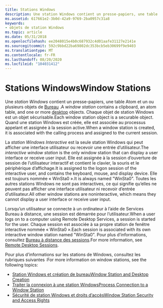 ```yaml
---
title: Stations Windows
description: Une station Windows contient un presse-papiers, une table Atom et un ou plusieurs objets de bureau. Chaque objet de station Windows est un objet sécurisable. Quand une station Windows est créée, elle est associée au processus appelant et assignée à la session active.
ms.assetid: 617661e2-3b0d-42a9-9769-2ba0957c31a8
keywords:
- objets de station Windows
ms.topic: article
ms.date: 05/31/2018
ms.openlocfilehash: ee2048015e4b0c687932c4d01aafe31127e2141e
ms.sourcegitcommit: 592c9bbd22ba69802dc353bcb5eb30699f9e9403
ms.translationtype: MT
ms.contentlocale: fr-FR
ms.lasthandoff: 08/20/2020
ms.locfileid: "104031412"
---
```

# <a name="window-stations"></a><span data-ttu-id="f9ba0-106">Stations Windows</span><span class="sxs-lookup"><span data-stu-id="f9ba0-106">Window Stations</span></span>

<span data-ttu-id="f9ba0-107">Une *station Windows* contient un presse-papiers, une table Atom et un ou plusieurs objets de [Bureau](desktops.md) .</span><span class="sxs-lookup"><span data-stu-id="f9ba0-107">A *window station* contains a clipboard, an atom table, and one or more [desktop](desktops.md) objects.</span></span> <span data-ttu-id="f9ba0-108">Chaque objet de station Windows est un objet sécurisable.</span><span class="sxs-lookup"><span data-stu-id="f9ba0-108">Each window station object is a securable object.</span></span> <span data-ttu-id="f9ba0-109">Quand une station Windows est créée, elle est associée au processus appelant et assignée à la session active.</span><span class="sxs-lookup"><span data-stu-id="f9ba0-109">When a window station is created, it is associated with the calling process and assigned to the current session.</span></span>

<span data-ttu-id="f9ba0-110">La *station Windows Interactive* est la seule station Windows qui peut afficher une interface utilisateur ou recevoir une entrée d’utilisateur.</span><span class="sxs-lookup"><span data-stu-id="f9ba0-110">The *interactive window station* is the only window station that can display a user interface or receive user input.</span></span> <span data-ttu-id="f9ba0-111">Elle est assignée à la session d’ouverture de session de l’utilisateur interactif et contient le clavier, la souris et le périphérique d’affichage.</span><span class="sxs-lookup"><span data-stu-id="f9ba0-111">It is assigned to the logon session of the interactive user, and contains the keyboard, mouse, and display device.</span></span> <span data-ttu-id="f9ba0-112">Elle est toujours nommée « WinSta0 ».</span><span class="sxs-lookup"><span data-stu-id="f9ba0-112">It is always named "WinSta0".</span></span> <span data-ttu-id="f9ba0-113">Toutes les autres stations Windows ne sont pas interactives, ce qui signifie qu’elles ne peuvent pas afficher une interface utilisateur ni recevoir d’entrée d’utilisateur.</span><span class="sxs-lookup"><span data-stu-id="f9ba0-113">All other window stations are noninteractive, which means they cannot display a user interface or receive user input.</span></span>

<span data-ttu-id="f9ba0-114">Lorsqu’un utilisateur se connecte à un ordinateur à l’aide de Services Bureau à distance, une session est démarrée pour l’utilisateur.</span><span class="sxs-lookup"><span data-stu-id="f9ba0-114">When a user logs on to a computer using Remote Desktop Services, a session is started for the user.</span></span> <span data-ttu-id="f9ba0-115">Chaque session est associée à sa propre station de fenêtre interactive nommée « WinSta0 ».</span><span class="sxs-lookup"><span data-stu-id="f9ba0-115">Each session is associated with its own interactive window station named "WinSta0".</span></span> <span data-ttu-id="f9ba0-116">Pour plus d’informations, consultez [Bureau à distance des sessions](/windows/desktop/TermServ/terminal-services-sessions).</span><span class="sxs-lookup"><span data-stu-id="f9ba0-116">For more information, see [Remote Desktop Sessions](/windows/desktop/TermServ/terminal-services-sessions).</span></span>

<span data-ttu-id="f9ba0-117">Pour plus d’informations sur les stations de Windows, consultez les rubriques suivantes :</span><span class="sxs-lookup"><span data-stu-id="f9ba0-117">For more information on window stations, see the following topics:</span></span>

-   [<span data-ttu-id="f9ba0-118">Station Windows et création de bureau</span><span class="sxs-lookup"><span data-stu-id="f9ba0-118">Window Station and Desktop Creation</span></span>](window-station-and-desktop-creation.md)
-   [<span data-ttu-id="f9ba0-119">Traiter la connexion à une station Windows</span><span class="sxs-lookup"><span data-stu-id="f9ba0-119">Process Connection to a Window Station</span></span>](process-connection-to-a-window-station.md)
-   [<span data-ttu-id="f9ba0-120">Sécurité de station Windows et droits d’accès</span><span class="sxs-lookup"><span data-stu-id="f9ba0-120">Window Station Security and Access Rights</span></span>](window-station-security-and-access-rights.md)

 

 